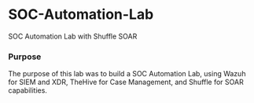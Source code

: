 # SOC-Automation-Lab
SOC Automation Lab with Shuffle SOAR

### Purpose
The purpose of this lab was to build a SOC Automation Lab, using Wazuh for SIEM and XDR, TheHive for Case Management, and Shuffle for SOAR capabilities.  
